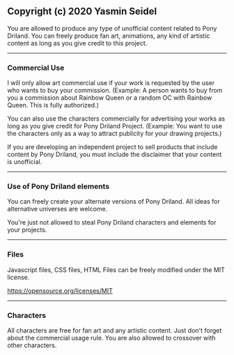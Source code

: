 ## Copyright (c) 2020 Yasmin Seidel
You are allowed to produce any type of unofficial content related to Pony Driland.
You can freely produce fan art, animations, any kind of artistic content as long as you give credit to this project.

<hr/>

### Commercial Use
I will only allow art commercial use if your work is requested by the user who wants to buy your commission. (Example: A person wants to buy from you a commission about Rainbow Queen or a random OC with Rainbow Queen. This is fully authorized.) 

You can also use the characters commercially for advertising your works as long as you give credit for Pony Driland Project. (Example: You want to use the characters only as a way to attract publicity for your drawing projects.)

If you are developing an independent project to sell products that include content by Pony Driland, you must include the disclaimer that your content is unofficial.

<hr/>

### Use of Pony Driland elements
You can freely create your alternate versions of Pony Driland. All ideas for alternative universes are welcome.

You're just not allowed to steal Pony Driland characters and elements for your projects.

<hr/>

### Files
Javascript files, CSS files, HTML Files can be freely modified under the MIT license.

https://opensource.org/licenses/MIT

<hr/>

### Characters
All characters are free for fan art and any artistic content. Just don't forget about the commercial usage rule. You are also allowed to crossover with other characters.
